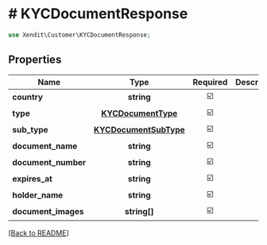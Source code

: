 # # KYCDocumentResponse


```php
use Xendit\Customer\KYCDocumentResponse;
```

## Properties

| Name | Type | Required | Description | Examples |
|------------|:-------------:|:-------------:|-------------|:-------------:|
| **country** | **string** | ☑️ |  | null |
| **type** | [**KYCDocumentType**](KYCDocumentType.md) | ☑️ |  | null |
| **sub_type** | [**KYCDocumentSubType**](KYCDocumentSubType.md) | ☑️ |  | null |
| **document_name** | **string** | ☑️ |  | null |
| **document_number** | **string** | ☑️ |  | null |
| **expires_at** | **string** | ☑️ |  | null |
| **holder_name** | **string** | ☑️ |  | null |
| **document_images** | **string[]** | ☑️ |  | null |


[[Back to README]](../../README.md)
